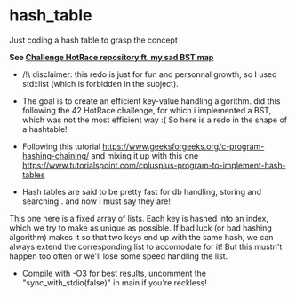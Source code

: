 # hash_table
Just coding a hash table to grasp the concept

**See [Challenge HotRace repository ft. my sad BST map](https://github.com/42esoulard/Challenge-HotRace)**

- /!\ disclaimer: this redo is just for fun and personnal growth, so I used std::list (which is forbidden in the subject).


 - The goal is to create an efficient key-value handling algorithm. 
 did this following the 42 HotRace challenge, for which i implemented a BST, which was not the 
 most efficient way :( So here is a redo in the shape of a hashtable!

 - Following this tutorial https://www.geeksforgeeks.org/c-program-hashing-chaining/
 and mixing it up with this one https://www.tutorialspoint.com/cplusplus-program-to-implement-hash-tables

 - Hash tables are said to be pretty fast for db handling, storing and searching.. and now I must say they are!
 
 This one here is a fixed array of lists. Each key is hashed into an index, which we try to make as unique as possible.
 If bad luck (or bad hashing algorithm) makes it so that two keys end up with the same hash, we can always extend the 
 corresponding list to accomodate for it! But this mustn't happen too often or we'll lose some speed handling the list.

- Compile with -O3 for best results, uncomment the "sync_with_stdio(false)" in main if you're reckless!
